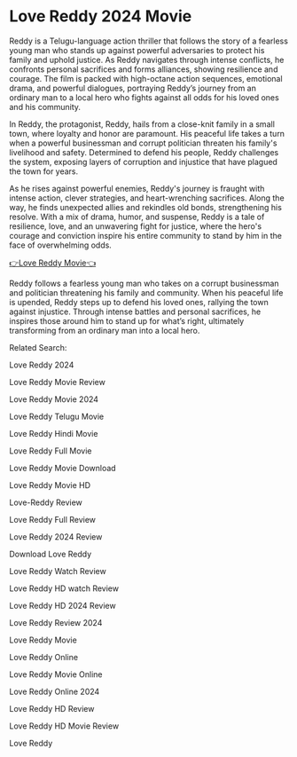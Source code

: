 <h1> Love Reddy 2024 Movie </h1>
<p> Reddy is a Telugu-language action thriller that follows the story of a fearless young man who stands up against powerful adversaries to protect his family and uphold justice. As Reddy navigates through intense conflicts, he confronts personal sacrifices and forms alliances, showing resilience and courage. The film is packed with high-octane action sequences, emotional drama, and powerful dialogues, portraying Reddy’s journey from an ordinary man to a local hero who fights against all odds for his loved ones and his community. </p>
<p>In Reddy, the protagonist, Reddy, hails from a close-knit family in a small town, where loyalty and honor are paramount. His peaceful life takes a turn when a powerful businessman and corrupt politician threaten his family's livelihood and safety. Determined to defend his people, Reddy challenges the system, exposing layers of corruption and injustice that have plagued the town for years.

As he rises against powerful enemies, Reddy's journey is fraught with intense action, clever strategies, and heart-wrenching sacrifices. Along the way, he finds unexpected allies and rekindles old bonds, strengthening his resolve. With a mix of drama, humor, and suspense, Reddy is a tale of resilience, love, and an unwavering fight for justice, where the hero's courage and conviction inspire his entire community to stand by him in the face of overwhelming odds.</p>
<p> <a href="https://tinyurl.com/LoveReddy"> 👉Love Reddy Movie👈</a> </p>
<p>Reddy follows a fearless young man who takes on a corrupt businessman and politician threatening his family and community. When his peaceful life is upended, Reddy steps up to defend his loved ones, rallying the town against injustice. Through intense battles and personal sacrifices, he inspires those around him to stand up for what’s right, ultimately transforming from an ordinary man into a local hero.</p>
<p> Related Search: </p>
<p> Love Reddy 2024 </p>
<p> Love Reddy Movie Review</p>
<p> Love Reddy Movie 2024</p>
<p> Love Reddy Telugu Movie </p>
<p> Love Reddy Hindi Movie </p>
<p> Love Reddy Full Movie </p>
<p> Love Reddy Movie Download</p>
<p> Love Reddy Movie HD</p>
<p> Love-Reddy Review </p>
<p> Love Reddy Full Review </p>
<p> Love Reddy 2024 Review </p>
<p> Download Love Reddy  </p>
<p> Love Reddy Watch Review </p>
<p> Love Reddy HD watch Review </p>
<p> Love Reddy HD 2024 Review </p>
<p> Love Reddy Review 2024 </p>
<p> Love Reddy Movie </p>
<p> Love Reddy Online </p>
<p> Love Reddy Movie Online </p>
<p> Love Reddy Online 2024 </p>
<p> Love Reddy HD Review </p>
<p> Love Reddy HD Movie Review </p>
<p> Love Reddy </p>
